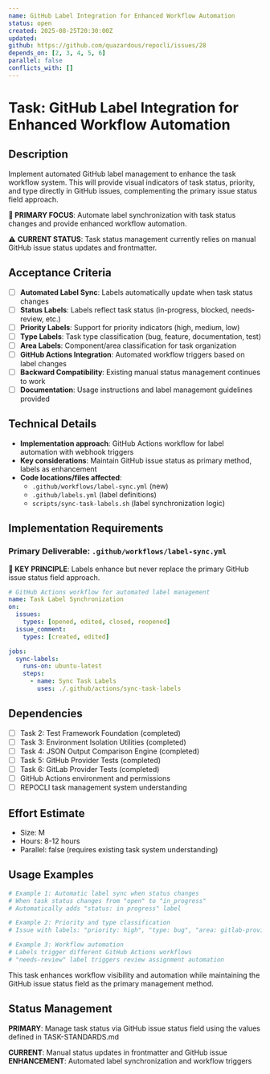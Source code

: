 ```yaml
---
name: GitHub Label Integration for Enhanced Workflow Automation
status: open
created: 2025-08-25T20:30:00Z
updated: 
github: https://github.com/quazardous/repocli/issues/28
depends_on: [2, 3, 4, 5, 6]
parallel: false
conflicts_with: []
---
```


# Task: GitHub Label Integration for Enhanced Workflow Automation

## Description
Implement automated GitHub label management to enhance the task workflow system. This will provide visual indicators of task status, priority, and type directly in GitHub issues, complementing the primary issue status field approach.

**🎯 PRIMARY FOCUS**: Automate label synchronization with task status changes and provide enhanced workflow automation.

⚠️ **CURRENT STATUS**: Task status management currently relies on manual GitHub issue status updates and frontmatter.

## Acceptance Criteria
- [ ] **Automated Label Sync**: Labels automatically update when task status changes
- [ ] **Status Labels**: Labels reflect task status (in-progress, blocked, needs-review, etc.)
- [ ] **Priority Labels**: Support for priority indicators (high, medium, low)
- [ ] **Type Labels**: Task type classification (bug, feature, documentation, test)
- [ ] **Area Labels**: Component/area classification for task organization
- [ ] **GitHub Actions Integration**: Automated workflow triggers based on label changes
- [ ] **Backward Compatibility**: Existing manual status management continues to work
- [ ] **Documentation**: Usage instructions and label management guidelines provided

## Technical Details
- **Implementation approach**: GitHub Actions workflow for label automation with webhook triggers
- **Key considerations**: Maintain GitHub issue status as primary method, labels as enhancement
- **Code locations/files affected**:
  - `.github/workflows/label-sync.yml` (new)
  - `.github/labels.yml` (label definitions)
  - `scripts/sync-task-labels.sh` (label synchronization logic)

## Implementation Requirements

### Primary Deliverable: `.github/workflows/label-sync.yml`

**🎯 KEY PRINCIPLE**: Labels enhance but never replace the primary GitHub issue status field approach.

```yaml
# GitHub Actions workflow for automated label management
name: Task Label Synchronization
on:
  issues:
    types: [opened, edited, closed, reopened]
  issue_comment:
    types: [created, edited]

jobs:
  sync-labels:
    runs-on: ubuntu-latest
    steps:
      - name: Sync Task Labels
        uses: ./.github/actions/sync-task-labels
```

## Dependencies
- [ ] Task 2: Test Framework Foundation (completed)
- [ ] Task 3: Environment Isolation Utilities (completed)
- [ ] Task 4: JSON Output Comparison Engine (completed)
- [ ] Task 5: GitHub Provider Tests (completed)
- [ ] Task 6: GitLab Provider Tests (completed)
- [ ] GitHub Actions environment and permissions
- [ ] REPOCLI task management system understanding

## Effort Estimate
- Size: M
- Hours: 8-12 hours
- Parallel: false (requires existing task system understanding)

## Usage Examples

```bash
# Example 1: Automatic label sync when status changes
# When task status changes from "open" to "in_progress"
# Automatically adds "status: in progress" label

# Example 2: Priority and type classification
# Issue with labels: "priority: high", "type: bug", "area: gitlab-provider"

# Example 3: Workflow automation
# Labels trigger different GitHub Actions workflows
# "needs-review" label triggers review assignment automation
```

This task enhances workflow visibility and automation while maintaining the GitHub issue status field as the primary management method.

## Status Management

**PRIMARY**: Manage task status via GitHub issue status field using the values defined in TASK-STANDARDS.md

**CURRENT**: Manual status updates in frontmatter and GitHub issue
**ENHANCEMENT**: Automated label synchronization and workflow triggers